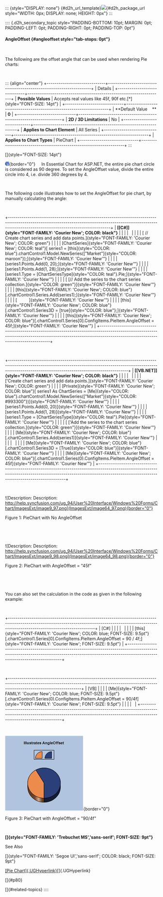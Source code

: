 ::: {style="DISPLAY: none"}
[](ms-xhelp:///?Id=d2h_url_template){#d2h_url_template}![](!package_url!){#d2h_package_url style="WIDTH: 0px; DISPLAY: none; HEIGHT: 0px"}
:::

:::: {.d2h_secondary_topic style="PADDING-BOTTOM: 10pt; MARGIN: 0pt; PADDING-LEFT: 0pt; PADDING-RIGHT: 0pt; PADDING-TOP: 0pt"}
#### AngleOffset {#angleoffset style="tab-stops: 0pt"}

 

The following are the offset angle that can be used when rendering Pie charts:

 

::: {align="center"}
+------------------------------+---------------------------------------------------------------------+
| Details                                                                                            |
+------------------------------+---------------------------------------------------------------------+
| **Possible Values**          | Accepts real values like 45f, 90f etc.[\*]{style="FONT-SIZE: 14pt"} |
+------------------------------+---------------------------------------------------------------------+
| **Default Value    **        | **0**                                                               |
+------------------------------+---------------------------------------------------------------------+
| **2D / 3D Limitations**      | No                                                                  |
+------------------------------+---------------------------------------------------------------------+
| **Applies to Chart Element** | All Series                                                          |
+------------------------------+---------------------------------------------------------------------+
| **Applies to Chart Types**   | PieChart                                                            |
+------------------------------+---------------------------------------------------------------------+
:::

[]{style="FONT-SIZE: 14pt"} 

![\*](ImagesExt/image64_96.jpg){border="0"}     In Essential Chart for ASP.NET, the entire pie chart circle is considered as 90 degree. To set the AngleOffset value, divide the entire circle into 4, i.e. divide 360 degrees by 4.

 

The following code illustrates how to set the AngleOffset for pie chart, by manually calculating the angle:

 

+----------------------------------------------------------------------------------------------------------------------------------------------------------------------------------------------------------------+
| **[\[C#\]]{style="FONT-FAMILY: 'Courier New'; COLOR: black"}**                                                                                                                                                 |
|                                                                                                                                                                                                                |
|                                                                                                                                                                                                                |
|                                                                                                                                                                                                                |
| [ // Create chart series and add data points.]{style="FONT-FAMILY: 'Courier New'; COLOR: green"}                                                                                                               |
|                                                                                                                                                                                                                |
| [ChartSeries]{style="FONT-FAMILY: 'Courier New'; COLOR: teal"}[ series1 = [this]{style="COLOR: blue"}.chartControl1.Model.NewSeries([\"Market\"]{style="COLOR: maroon"});]{style="FONT-FAMILY: 'Courier New'"} |
|                                                                                                                                                                                                                |
| [series1.Points.Add(0, 20);]{style="FONT-FAMILY: 'Courier New'"}                                                                                                                                               |
|                                                                                                                                                                                                                |
| [series1.Points.Add(1, 28);]{style="FONT-FAMILY: 'Courier New'"}                                                                                                                                               |
|                                                                                                                                                                                                                |
| [series1.Type = [ChartSeriesType]{style="COLOR: teal"}.Pie;]{style="FONT-FAMILY: 'Courier New'"}                                                                                                               |
|                                                                                                                                                                                                                |
| [ [// Add the series to the chart series collection.]{style="COLOR: green"}]{style="FONT-FAMILY: 'Courier New'"}                                                                                               |
|                                                                                                                                                                                                                |
| [this]{style="FONT-FAMILY: 'Courier New'; COLOR: blue"}[.chartControl1.Series.Add(series1);]{style="FONT-FAMILY: 'Courier New'"}                                                                               |
|                                                                                                                                                                                                                |
| [          ]{style="FONT-FAMILY: 'Courier New'"}                                                                                                                                                               |
|                                                                                                                                                                                                                |
| [this]{style="FONT-FAMILY: 'Courier New'; COLOR: blue"}[.chartControl1.Series3D = [true]{style="COLOR: blue"};]{style="FONT-FAMILY: 'Courier New'"}                                                            |
|                                                                                                                                                                                                                |
| [this]{style="FONT-FAMILY: 'Courier New'; COLOR: blue"}[.chartControl1.Series\[0\].ConfigItems.PieItem.AngleOffset = 45f;]{style="FONT-FAMILY: 'Courier New'"}                                                 |
+----------------------------------------------------------------------------------------------------------------------------------------------------------------------------------------------------------------+

 

+-------------------------------------------------------------------------------------------------------------------------------------------------------------------------------------------------------------------------+
| **[\[VB.NET\]]{style="FONT-FAMILY: 'Courier New'; COLOR: black"}**                                                                                                                                                      |
|                                                                                                                                                                                                                         |
|                                                                                                                                                                                                                         |
|                                                                                                                                                                                                                         |
| [\'Create chart series and add data points.]{style="FONT-FAMILY: 'Courier New'; COLOR: green"}                                                                                                                          |
|                                                                                                                                                                                                                         |
| [Private]{style="FONT-FAMILY: 'Courier New'; COLOR: blue"}[ series1 As ChartSeries = [Me]{style="COLOR: blue"}.chartControl1.Model.NewSeries([\"Market\"]{style="COLOR: #993300"})]{style="FONT-FAMILY: 'Courier New'"} |
|                                                                                                                                                                                                                         |
| [series1.Points.Add(0, 20)]{style="FONT-FAMILY: 'Courier New'"}                                                                                                                                                         |
|                                                                                                                                                                                                                         |
| [series1.Points.Add(1, 28)]{style="FONT-FAMILY: 'Courier New'"}                                                                                                                                                         |
|                                                                                                                                                                                                                         |
| [series1.Type = [ChartSeriesType]{style="COLOR: teal"}.Pie]{style="FONT-FAMILY: 'Courier New'"}                                                                                                                         |
|                                                                                                                                                                                                                         |
| [ [\'Add the series to the chart series collection.]{style="COLOR: green"}]{style="FONT-FAMILY: 'Courier New'"}                                                                                                         |
|                                                                                                                                                                                                                         |
| [Me]{style="FONT-FAMILY: 'Courier New'; COLOR: blue"}[.chartControl1.Series.Add(series1)]{style="FONT-FAMILY: 'Courier New'"}                                                                                           |
|                                                                                                                                                                                                                         |
|                                                                                                                                                                                                                         |
|                                                                                                                                                                                                                         |
| [Me]{style="FONT-FAMILY: 'Courier New'; COLOR: blue"}[.chartControl1.Series3D = [True]{style="COLOR: blue"}]{style="FONT-FAMILY: 'Courier New'"}                                                                        |
|                                                                                                                                                                                                                         |
| [Me]{style="FONT-FAMILY: 'Courier New'; COLOR: blue"}[.chartControl1.Series(0).ConfigItems.PieItem.AngleOffset = 45f]{style="FONT-FAMILY: 'Courier New'"}                                                               |
+-------------------------------------------------------------------------------------------------------------------------------------------------------------------------------------------------------------------------+

 

![Description: Description: http://help.syncfusion.com/ug_94/User%20Interface/Windows%20Forms/Chart/ImagesExt/image9_97.png](ImagesExt/image64_97.png){border="0"}

Figure 1: PieChart with No AngleOffset

 

 

![Description: Description: http://help.syncfusion.com/ug_94/User%20Interface/Windows%20Forms/Chart/ImagesExt/image9_98.png](ImagesExt/image64_98.png){border="0"}

Figure 2: PieChart with AngleOffset = \"45f\"

 

 

You can also set the calculation in the code as given in the following example:

 

+--------------------------------------------------------------------------------------------------------------------------------------------------------------------------------------------------------+
| \[C#\]                                                                                                                                                                                                 |
|                                                                                                                                                                                                        |
|                                                                                                                                                                                                        |
|                                                                                                                                                                                                        |
| [this]{style="FONT-FAMILY: 'Courier New'; COLOR: blue; FONT-SIZE: 9.5pt"}[.chartControl1.Series\[0\].ConfigItems.PieItem.AngleOffset = 90 / 4f;]{style="FONT-FAMILY: 'Courier New'; FONT-SIZE: 9.5pt"} |
+--------------------------------------------------------------------------------------------------------------------------------------------------------------------------------------------------------+

 

+-------------------------------------------------------------------------------------------------------------------------------------------------------------------------------------------------+
| \[VB\]                                                                                                                                                                                          |
|                                                                                                                                                                                                 |
| [Me]{style="FONT-FAMILY: 'Courier New'; COLOR: blue; FONT-SIZE: 9.5pt"}[.chartControl1.Series(0).ConfigItems.PieItem.AngleOffset = 90/4f]{style="FONT-FAMILY: 'Courier New'; FONT-SIZE: 9.5pt"} |
|                                                                                                                                                                                                 |
|                                                                                                                                                                                                 |
+-------------------------------------------------------------------------------------------------------------------------------------------------------------------------------------------------+

 

![](ImagesExt/image64_99.jpg){border="0"}

Figure 3: PieChart with AngleOffset = \"90/4f\"

 

**[]{style="FONT-FAMILY: 'Trebuchet MS','sans-serif'; FONT-SIZE: 9pt"}** 

See Also

[]{style="FONT-FAMILY: 'Segoe UI','sans-serif'; COLOR: black; FONT-SIZE: 9pt"} 

[[Pie Chart]{.UGHyperlink}](ms-xhelp:///?Id=66fb3cf6-16b4-4a4b-8c0d-9af784be683c)[]{.UGHyperlink}

[]{#p80} 

[]{#related-topics}
::::
